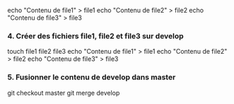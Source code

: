 echo "Contenu de file1" > file1
echo "Contenu de file2" > file2
echo "Contenu de file3" > file3
### 4. Créer des fichiers file1, file2 et file3 sur develop
touch file1 file2 file3
echo "Contenu de file1" > file1
echo "Contenu de file2" > file2
echo "Contenu de file3" > file3
### 5. Fusionner le contenu de develop dans master
git checkout master
git merge develop
